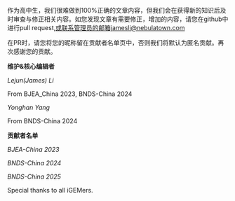 作为高中生，我们很难做到100%正确的文章内容，但我们会在获得新的知识后及时审查与修正相关内容。如您发现文章有需要修正，增加的内容，请您在github中进行pull request,或联系管理员的邮箱jamesli@nebulatown.com

在PR时，请您将您的昵称留在贡献者名单页中，否则我们将默认为匿名贡献。再次感谢您的贡献。

**维护&核心编辑者**

*Lejun(James) Li*

From BJEA_China 2023, BNDS-China 2024

*Yonghan Yang*

From BNDS-China 2024  

**贡献者名单** 

*BJEA-China 2023*

*BNDS-China 2024*

*BNDS-China 2025*

Special thanks to all iGEMers.
